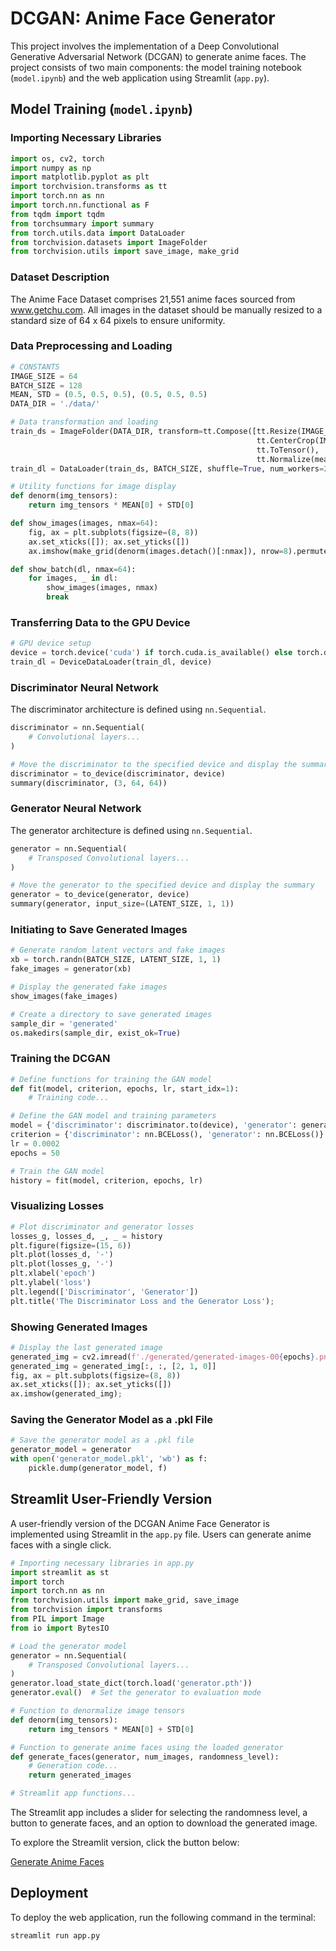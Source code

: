 # DCGAN: Anime Face Generator

This project involves the implementation of a Deep Convolutional Generative Adversarial Network (DCGAN) to generate anime faces. The project consists of two main components: the model training notebook (`model.ipynb`) and the web application using Streamlit (`app.py`).

## Model Training (`model.ipynb`)

### Importing Necessary Libraries

```python
import os, cv2, torch
import numpy as np
import matplotlib.pyplot as plt
import torchvision.transforms as tt
import torch.nn as nn
import torch.nn.functional as F
from tqdm import tqdm
from torchsummary import summary
from torch.utils.data import DataLoader
from torchvision.datasets import ImageFolder
from torchvision.utils import save_image, make_grid
```

### Dataset Description

The Anime Face Dataset comprises 21,551 anime faces sourced from www.getchu.com. All images in the dataset should be manually resized to a standard size of 64 x 64 pixels to ensure uniformity.

### Data Preprocessing and Loading

```python
# CONSTANTS
IMAGE_SIZE = 64
BATCH_SIZE = 128
MEAN, STD = (0.5, 0.5, 0.5), (0.5, 0.5, 0.5)
DATA_DIR = './data/'

# Data transformation and loading
train_ds = ImageFolder(DATA_DIR, transform=tt.Compose([tt.Resize(IMAGE_SIZE),
                                                       tt.CenterCrop(IMAGE_SIZE),
                                                       tt.ToTensor(),
                                                       tt.Normalize(mean=MEAN, std=STD)]))
train_dl = DataLoader(train_ds, BATCH_SIZE, shuffle=True, num_workers=2, pin_memory=True)

# Utility functions for image display
def denorm(img_tensors):
    return img_tensors * MEAN[0] + STD[0]

def show_images(images, nmax=64):
    fig, ax = plt.subplots(figsize=(8, 8))
    ax.set_xticks([]); ax.set_yticks([])
    ax.imshow(make_grid(denorm(images.detach()[:nmax]), nrow=8).permute(1, 2, 0))

def show_batch(dl, nmax=64):
    for images, _ in dl:
        show_images(images, nmax)
        break
```

### Transferring Data to the GPU Device

```python
# GPU device setup
device = torch.device('cuda') if torch.cuda.is_available() else torch.device('cpu')
train_dl = DeviceDataLoader(train_dl, device)
```

### Discriminator Neural Network

The discriminator architecture is defined using `nn.Sequential`.

```python
discriminator = nn.Sequential(
    # Convolutional layers...
)

# Move the discriminator to the specified device and display the summary
discriminator = to_device(discriminator, device)
summary(discriminator, (3, 64, 64))
```

### Generator Neural Network

The generator architecture is defined using `nn.Sequential`.

```python
generator = nn.Sequential(
    # Transposed Convolutional layers...
)

# Move the generator to the specified device and display the summary
generator = to_device(generator, device)
summary(generator, input_size=(LATENT_SIZE, 1, 1))
```

### Initiating to Save Generated Images

```python
# Generate random latent vectors and fake images
xb = torch.randn(BATCH_SIZE, LATENT_SIZE, 1, 1)
fake_images = generator(xb)

# Display the generated fake images
show_images(fake_images)

# Create a directory to save generated images
sample_dir = 'generated'
os.makedirs(sample_dir, exist_ok=True)
```

### Training the DCGAN

```python
# Define functions for training the GAN model
def fit(model, criterion, epochs, lr, start_idx=1):
    # Training code...

# Define the GAN model and training parameters
model = {'discriminator': discriminator.to(device), 'generator': generator.to(device)}
criterion = {'discriminator': nn.BCELoss(), 'generator': nn.BCELoss()}
lr = 0.0002
epochs = 50

# Train the GAN model
history = fit(model, criterion, epochs, lr)
```

### Visualizing Losses

```python
# Plot discriminator and generator losses
losses_g, losses_d, _, _ = history
plt.figure(figsize=(15, 6))
plt.plot(losses_d, '-')
plt.plot(losses_g, '-')
plt.xlabel('epoch')
plt.ylabel('loss')
plt.legend(['Discriminator', 'Generator'])
plt.title('The Discriminator Loss and the Generator Loss');
```

### Showing Generated Images

```python
# Display the last generated image
generated_img = cv2.imread(f'./generated/generated-images-00{epochs}.png')
generated_img = generated_img[:, :, [2, 1, 0]]
fig, ax = plt.subplots(figsize=(8, 8))
ax.set_xticks([]); ax.set_yticks([])
ax.imshow(generated_img);
```

### Saving the Generator Model as a .pkl File

```python
# Save the generator model as a .pkl file
generator_model = generator
with open('generator_model.pkl', 'wb') as f:
    pickle.dump(generator_model, f)
```

## Streamlit User-Friendly Version

A user-friendly version of the DCGAN Anime Face Generator is implemented using Streamlit in the `app.py` file. Users can generate anime faces with a single click.

```python
# Importing necessary libraries in app.py
import streamlit as st
import torch
import torch.nn as nn
from torchvision.utils import make_grid, save_image
from torchvision import transforms
from PIL import Image
from io import BytesIO

# Load the generator model
generator = nn.Sequential(
    # Transposed Convolutional layers...
)
generator.load_state_dict(torch.load('generator.pth'))
generator.eval()  # Set the generator to evaluation mode

# Function to denormalize image tensors
def denorm(img_tensors):
    return img_tensors * MEAN[0] + STD[0]

# Function to generate anime faces using the loaded generator
def generate_faces(generator, num_images, randomness_level):
    # Generation code...
    return generated_images

# Streamlit app functions...
```

The Streamlit app includes a slider for selecting the randomness level, a button to generate faces, and an option to download the generated image.

To explore the Streamlit version, click the button below:

[Generate Anime Faces](https://dcgan-face-generator.streamlit.app/)

## Deployment

To deploy the web application, run the following command in the terminal:

```bash
streamlit run app.py
```

